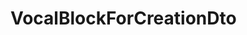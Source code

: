 #  VocalBlockForCreationDto

<api-schema openapi-path="../../luodapi.json" name="VocalBlockForCreationDto"/>